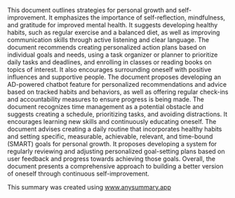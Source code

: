 This document outlines strategies for personal growth and self-improvement. It emphasizes the importance of self-reflection, mindfulness, and gratitude for improved mental health. It suggests developing healthy habits, such as regular exercise and a balanced diet, as well as improving communication skills through active listening and clear language. The document recommends creating personalized action plans based on individual goals and needs, using a task organizer or planner to prioritize daily tasks and deadlines, and enrolling in classes or reading books on topics of interest. It also encourages surrounding oneself with positive influences and supportive people. The document proposes developing an AD-powered chatbot feature for personalized recommendations and advice based on tracked habits and behaviors, as well as offering regular check-ins and accountability measures to ensure progress is being made. The document recognizes time management as a potential obstacle and suggests creating a schedule, prioritizing tasks, and avoiding distractions. It encourages learning new skills and continuously educating oneself. The document advises creating a daily routine that incorporates healthy habits and setting specific, measurable, achievable, relevant, and time-bound (SMART) goals for personal growth. It proposes developing a system for regularly reviewing and adjusting personalized goal-setting plans based on user feedback and progress towards achieving those goals. Overall, the document presents a comprehensive approach to building a better version of oneself through continuous self-improvement.

This summary was created using www.anysummary.app